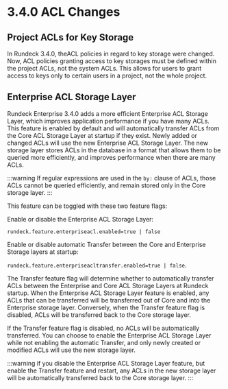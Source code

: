 # 3.4.0 ACL Changes

## Project ACLs for Key Storage
In Rundeck 3.4.0, theACL policies in regard to key storage were changed. Now, ACL policies granting access to key storages must be defined within the project ACLs, not the system ACLs. This allows for users to grant access to keys only to certain users in a project, not the whole project.

## Enterprise ACL Storage Layer

Rundeck Enterprise 3.4.0 adds a more efficient Enterprise ACL Storage Layer, which improves application performance if you have many ACLs. This feature is enabled by default and will automatically transfer ACLs from the Core ACL Storage Layer at startup if they exist. Newly added or changed ACLs will use the new Enterprise ACL Storage Layer. The new storage layer stores ACLs in the database in a format that allows them to be queried more efficiently, and improves performance when there are many ACLs. 

:::warning
If regular expressions are used in the `by:` clause of ACLs, those ACLs cannot be queried efficiently, and remain stored only in the Core storage layer.
:::

This feature can be toggled with these two feature flags:

Enable or disable the Enterprise ACL Storage Layer:

`rundeck.feature.enterpriseacl.enabled=true | false`

Enable or disable automatic Transfer between the Core and Enterprise Storage layers at startup:

 `rundeck.feature.enterpriseacltransfer.enabled=true | false`.

 The Transfer feature flag will determine whether to automatically transfer ACLs between the Enterprise and Core ACL Storage Layers at Rundeck startup. When the Enterprise ACL Storage Layer feature is enabled, any ACLs that can be transferred will be transferred out of Core and into the Enterprise storage layer. Conversely, when the Transfer feature flag is disabled, ACLs will be transferred back to the Core storage layer.

If the Transfer feature flag is disabled, no ACLs will be automatically transferred. You can choose to enable the Enterprise ACL Storage Layer while not enabling the automatic Transfer, and only newly created or modified ACLs will use the new storage layer. 

:::warning
if you disable the Enterprise ACL Storage Layer feature, but enable the Transfer feature and restart, any ACLs in the new storage layer will be automatically transferred back to the Core storage layer.
:::
